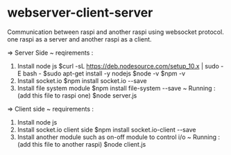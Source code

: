 # webserver-client-server
Communication between raspi and another raspi using websocket protocol. one raspi as a server and another raspi as a client.

=> Server Side
~ reqirements :
1. Install node js
$curl -sL https://deb.nodesource.com/setup_10.x | sudo -E bash -
$sudo apt-get install -y nodejs
$node -v 
$npm -v
2. Install socket.io
$npm install socket.io --save
3. Install file system module
$npm install file-system --save
~ Running : (add this file to raspi one)
$node server.js
  
=> Client side
~ requirements :
1. Install node js
2. Install socket.io client side
$npm install socket.io-client --save
3. Install another module such as on-off module to control i/o
~ Running : (add this file to another raspi)
$node client.js

